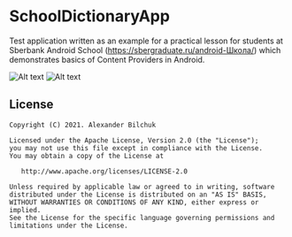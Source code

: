 #  SchoolDictionaryApp 
Test application written as an example for a practical lesson for students at Sberbank Android School (https://sbergraduate.ru/android-Школа/) which demonstrates basics of Content Providers in Android.

![Alt text](/sc_dictionary.png?raw=true "SchoolDictionaryApp screenshot 1")
![Alt text](/sc_add_word.png?raw=true "SchoolDictionaryApp screenshot 2")

License
-----
    Copyright (C) 2021. Alexander Bilchuk

    Licensed under the Apache License, Version 2.0 (the "License");
    you may not use this file except in compliance with the License.
    You may obtain a copy of the License at

       http://www.apache.org/licenses/LICENSE-2.0

    Unless required by applicable law or agreed to in writing, software
    distributed under the License is distributed on an "AS IS" BASIS,
    WITHOUT WARRANTIES OR CONDITIONS OF ANY KIND, either express or implied.
    See the License for the specific language governing permissions and
    limitations under the License.

